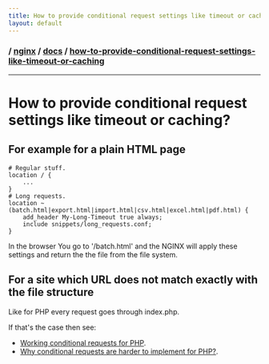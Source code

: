 ```yaml
---
title: How to provide conditional request settings like timeout or caching?
layout: default
---
```


### / [nginx](./../../) / [docs](./../) / [how-to-provide-conditional-request-settings-like-timeout-or-caching](./)

-----------------------------------------------------------------------------------

# How to provide conditional request settings like timeout or caching?

## For example for a plain HTML page

```
# Regular stuff.
location / {
    ...
}
# Long requests.
location ~ (batch.html|export.html|import.html|csv.html|excel.html|pdf.html) {
    add_header My-Long-Timeout true always;
    include snippets/long_requests.conf;
}
```

In the browser You go to '/batch.html' and the NGINX will apply these settings
and return the the file from the file system.

## For a site which URL does not match exactly with the file structure 
Like for PHP every request goes through index.php.

If that's the case then see:
* [Working conditional requests for PHP](/examples/php-cache/README.md).
* [Why conditional requests are harder to implement for PHP?](docs/how-to-provide-conditional-request-settings-like-timeout-or-caching/why-conditional-requests-are-hard-for-php.md).